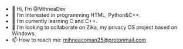 - 👋 Hi, I’m @MihneaDev
- 👀 I’m interested in programming HTML, Python&C++.
- 🌱 I’m currently learning C and C++.
- 💞️ I’m looking to collaborate on Zika, my privacy OS project based on Windows.
- 📫 How to reach me: mihneacoman25@protonmail.com
